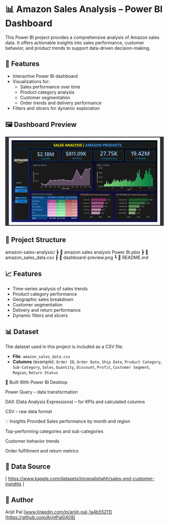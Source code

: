 # 📊 Amazon Sales Analysis – Power BI Dashboard

This Power BI project provides a comprehensive analysis of Amazon sales data. It offers actionable insights into sales performance, customer behavior, and product trends to support data-driven decision-making.

## 🚀 Features

- Interactive Power BI dashboard
- Visualizations for:
  - Sales performance over time
  - Product category analysis
  - Customer segmentation
  - Order trends and delivery performance
- Filters and slicers for dynamic exploration

## 🖼️ Dashboard Preview

![Dashboard Preview](dashboard-preview.png)



## 📁 Project Structure

 amazon-sales-analysis/
┣ 📄 amazon sales analysis Power Bi.pbix
┣ 📄 amazon_sales_data.csv
┣ 📄 dashboard-preview.png
┗ 📄 README.md

## 📈 Features

- Time-series analysis of sales trends
- Product category performance
- Geographic sales breakdown
- Customer segmentation
- Delivery and return performance
- Dynamic filters and slicers

## 📊 Dataset

The dataset used in this project is included as a CSV file:

- **File**: `amazon_sales_data.csv`
- **Columns** (example): `Order ID`, `Order Date`, `Ship Date`, `Product Category`, `Sub-Category`, `Sales`, `Quantity`, `Discount`, `Profit`, `Customer Segment`, `Region`, `Return Status`



🧰 Built With
Power BI Desktop

Power Query – data transformation

DAX (Data Analysis Expressions) – for KPIs and calculated columns

CSV – raw data format

💡 Insights Provided
Sales performance by month and region

Top-performing categories and sub-categories

Customer behavior trends

Order fulfillment and return metrics



## 🔗 Data Source
[ https://www.kaggle.com/datasets/imranalishahh/sales-and-customer-insights ] 
## 📌 Author

Arijit Pal
[www.linkedin.com/in/arijit-pal-1a4b55211]  
[https://github.com/ArijitPal0409]

